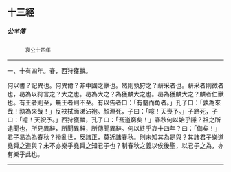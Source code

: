 

## 十三經

##### 公羊傳
　　　`哀公十四年`

* * *

一、十有四年。春，西狩獲麟。

何以書？記異也。何異爾？非中國之獸也。然則孰狩之？薪采者也。薪采者則微者也，曷為以狩言之？大之也。曷為大之？為獲麟大之也。曷為獲麟大之？麟者仁獸也。有王者則至，無王者則不至。有以告者曰：「有麕而角者。」孔子曰：「孰為來哉！孰為來哉！」反袂拭面涕沾袍。顏淵死，子曰：「噫！天喪予。」子路死，子曰：「噫！天祝予。」西狩獲麟，孔子曰：「吾道窮矣！」春秋何以始乎隱？祖之所逮聞也，所見異辭，所聞異辭，所傳聞異辭。何以終乎哀十四年？曰：「備矣！」君子曷為為春秋？撥亂世，反諸正，莫近諸春秋。則未知其為是與？其諸君子樂道堯舜之道與？末不亦樂乎堯舜之知君子也？制春秋之義以俟後聖，以君子之為，亦有樂乎此也。

* * *


